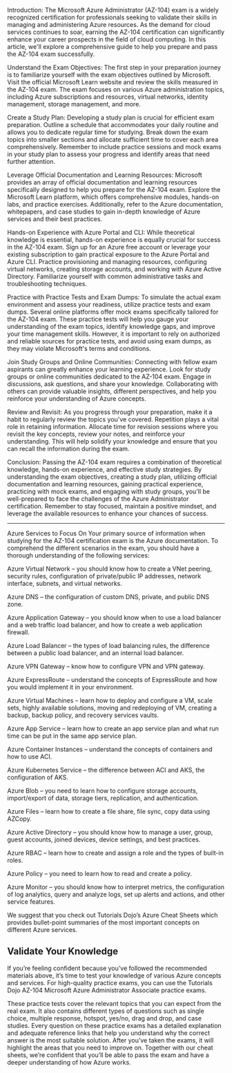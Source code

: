 
Introduction:
The Microsoft Azure Administrator (AZ-104) exam is a widely recognized certification for professionals seeking to validate their skills in managing and administering Azure resources. As the demand for cloud services continues to soar, earning the AZ-104 certification can significantly enhance your career prospects in the field of cloud computing. In this article, we'll explore a comprehensive guide to help you prepare and pass the AZ-104 exam successfully.

Understand the Exam Objectives:
The first step in your preparation journey is to familiarize yourself with the exam objectives outlined by Microsoft. Visit the official Microsoft Learn website and review the skills measured in the AZ-104 exam. The exam focuses on various Azure administration topics, including Azure subscriptions and resources, virtual networks, identity management, storage management, and more.

Create a Study Plan:
Developing a study plan is crucial for efficient exam preparation. Outline a schedule that accommodates your daily routine and allows you to dedicate regular time for studying. Break down the exam topics into smaller sections and allocate sufficient time to cover each area comprehensively. Remember to include practice sessions and mock exams in your study plan to assess your progress and identify areas that need further attention.

Leverage Official Documentation and Learning Resources:
Microsoft provides an array of official documentation and learning resources specifically designed to help you prepare for the AZ-104 exam. Explore the Microsoft Learn platform, which offers comprehensive modules, hands-on labs, and practice exercises. Additionally, refer to the Azure documentation, whitepapers, and case studies to gain in-depth knowledge of Azure services and their best practices.

Hands-on Experience with Azure Portal and CLI:
While theoretical knowledge is essential, hands-on experience is equally crucial for success in the AZ-104 exam. Sign up for an Azure free account or leverage your existing subscription to gain practical exposure to the Azure Portal and Azure CLI. Practice provisioning and managing resources, configuring virtual networks, creating storage accounts, and working with Azure Active Directory. Familiarize yourself with common administrative tasks and troubleshooting techniques.

Practice with Practice Tests and Exam Dumps:
To simulate the actual exam environment and assess your readiness, utilize practice tests and exam dumps. Several online platforms offer mock exams specifically tailored for the AZ-104 exam. These practice tests will help you gauge your understanding of the exam topics, identify knowledge gaps, and improve your time management skills. However, it is important to rely on authorized and reliable sources for practice tests, and avoid using exam dumps, as they may violate Microsoft's terms and conditions.

Join Study Groups and Online Communities:
Connecting with fellow exam aspirants can greatly enhance your learning experience. Look for study groups or online communities dedicated to the AZ-104 exam. Engage in discussions, ask questions, and share your knowledge. Collaborating with others can provide valuable insights, different perspectives, and help you reinforce your understanding of Azure concepts.

Review and Revisit:
As you progress through your preparation, make it a habit to regularly review the topics you've covered. Repetition plays a vital role in retaining information. Allocate time for revision sessions where you revisit the key concepts, review your notes, and reinforce your understanding. This will help solidify your knowledge and ensure that you can recall the information during the exam.

Conclusion:
Passing the AZ-104 exam requires a combination of theoretical knowledge, hands-on experience, and effective study strategies. By understanding the exam objectives, creating a study plan, utilizing official documentation and learning resources, gaining practical experience, practicing with mock exams, and engaging with study groups, you'll be well-prepared to face the challenges of the Azure Administrator certification. Remember to stay focused, maintain a positive mindset, and leverage the available resources to enhance your chances of success. 


-------------------

Azure Services to Focus On
Your primary source of information when studying for the AZ-104 certification exam is the Azure documentation. To comprehend the different scenarios in the exam, you should have a thorough understanding of the following services:

Azure Virtual Network – you should know how to create a VNet peering, security rules, configuration of private/public IP addresses, network interface, subnets, and virtual networks.

Azure DNS – the configuration of custom DNS, private, and public DNS zone.

Azure Application Gateway – you should know when to use a load balancer and a web traffic load balancer, and how to create a web application firewall.

Azure Load Balancer – the types of load balancing rules, the difference between a public load balancer, and an internal load balancer.

Azure VPN Gateway – know how to configure VPN and VPN gateway.

Azure ExpressRoute – understand the concepts of ExpressRoute and how you would implement it in your environment.

Azure Virtual Machines – learn how to deploy and configure a VM, scale sets, highly available solutions, moving and redeploying of VM, creating a backup, backup policy, and recovery services vaults.

Azure App Service – learn how to create an app service plan and what run time can be put in the same app service plan.

Azure Container Instances – understand the concepts of containers and how to use ACI.

Azure Kubernetes Service – the difference between ACI and AKS, the configuration of AKS.

Azure Blob – you need to learn how to configure storage accounts, import/export of data, storage tiers, replication, and authentication.

Azure Files – learn how to create a file share, file sync, copy data using AZCopy.

Azure Active Directory – you should know how to manage a user, group, guest accounts, joined devices, device settings, and best practices.

Azure RBAC – learn how to create and assign a role and the types of built-in roles.

Azure Policy – you need to learn how to read and create a policy.

Azure Monitor – you should know how to interpret metrics, the configuration of log analytics, query and analyze logs, set up alerts and actions, and other service features.

We suggest that you check out Tutorials Dojo’s Azure Cheat Sheets which provides bullet-point summaries of the most important concepts on different Azure services.

## Validate Your Knowledge
If you’re feeling confident because you’ve followed the recommended materials above, it’s time to test your knowledge of various Azure concepts and services. For high-quality practice exams, you can use the Tutorials Dojo AZ-104 Microsoft Azure Administrator Associate practice exams.

These practice tests cover the relevant topics that you can expect from the real exam. It also contains different types of questions such as single choice, multiple response, hotspot, yes/no, drag and drop, and case studies. Every question on these practice exams has a detailed explanation and adequate reference links that help you understand why the correct answer is the most suitable solution. After you’ve taken the exams, it will highlight the areas that you need to improve on. Together with our cheat sheets, we’re confident that you’ll be able to pass the exam and have a deeper understanding of how Azure works.


